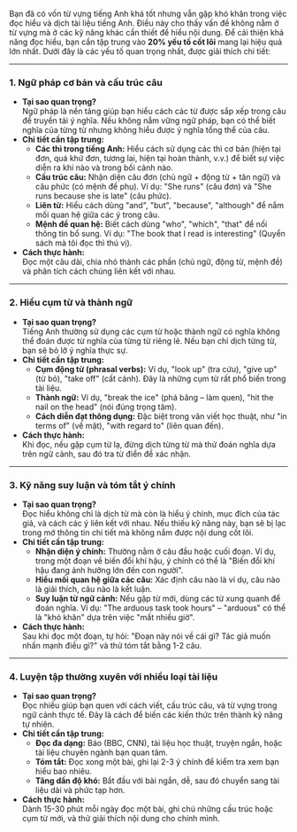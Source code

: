 Bạn đã có vốn từ vựng tiếng Anh khá tốt nhưng vẫn gặp khó khăn trong việc đọc hiểu và dịch tài liệu tiếng Anh. Điều này cho thấy vấn đề không nằm ở từ vựng mà ở các kỹ năng khác cần thiết để hiểu nội dung. Để cải thiện khả năng đọc hiểu, bạn cần tập trung vào **20% yếu tố cốt lõi** mang lại hiệu quả lớn nhất. Dưới đây là các yếu tố quan trọng nhất, được giải thích chi tiết:

---

### 1. **Ngữ pháp cơ bản và cấu trúc câu**

- **Tại sao quan trọng?**  
    Ngữ pháp là nền tảng giúp bạn hiểu cách các từ được sắp xếp trong câu để truyền tải ý nghĩa. Nếu không nắm vững ngữ pháp, bạn có thể biết nghĩa của từng từ nhưng không hiểu được ý nghĩa tổng thể của câu.
- **Chi tiết cần tập trung:**
    - **Các thì trong tiếng Anh:** Hiểu cách sử dụng các thì cơ bản (hiện tại đơn, quá khứ đơn, tương lai, hiện tại hoàn thành, v.v.) để biết sự việc diễn ra khi nào và trong bối cảnh nào.
    - **Cấu trúc câu:** Nhận diện câu đơn (chủ ngữ + động từ + tân ngữ) và câu phức (có mệnh đề phụ). Ví dụ: "She runs" (câu đơn) và "She runs because she is late" (câu phức).
    - **Liên từ:** Hiểu cách dùng "and", "but", "because", "although" để nắm mối quan hệ giữa các ý trong câu.
    - **Mệnh đề quan hệ:** Biết cách dùng "who", "which", "that" để nối thông tin bổ sung. Ví dụ: "The book that I read is interesting" (Quyển sách mà tôi đọc thì thú vị).
- **Cách thực hành:**  
    Đọc một câu dài, chia nhỏ thành các phần (chủ ngữ, động từ, mệnh đề) và phân tích cách chúng liên kết với nhau.

---

### 2. **Hiểu cụm từ và thành ngữ**

- **Tại sao quan trọng?**  
    Tiếng Anh thường sử dụng các cụm từ hoặc thành ngữ có nghĩa không thể đoán được từ nghĩa của từng từ riêng lẻ. Nếu bạn chỉ dịch từng từ, bạn sẽ bỏ lỡ ý nghĩa thực sự.
- **Chi tiết cần tập trung:**
    - **Cụm động từ (phrasal verbs):** Ví dụ, "look up" (tra cứu), "give up" (từ bỏ), "take off" (cất cánh). Đây là những cụm từ rất phổ biến trong tài liệu.
    - **Thành ngữ:** Ví dụ, "break the ice" (phá băng – làm quen), "hit the nail on the head" (nói đúng trọng tâm).
    - **Cách diễn đạt thông dụng:** Đặc biệt trong văn viết học thuật, như "in terms of" (về mặt), "with regard to" (liên quan đến).
- **Cách thực hành:**  
    Khi đọc, nếu gặp cụm từ lạ, đừng dịch từng từ mà thử đoán nghĩa dựa trên ngữ cảnh, sau đó tra từ điển để xác nhận.

---

### 3. **Kỹ năng suy luận và tóm tắt ý chính**

- **Tại sao quan trọng?**  
    Đọc hiểu không chỉ là dịch từ mà còn là hiểu ý chính, mục đích của tác giả, và cách các ý liên kết với nhau. Nếu thiếu kỹ năng này, bạn sẽ bị lạc trong mớ thông tin chi tiết mà không nắm được nội dung cốt lõi.
- **Chi tiết cần tập trung:**
    - **Nhận diện ý chính:** Thường nằm ở câu đầu hoặc cuối đoạn. Ví dụ, trong một đoạn về biến đổi khí hậu, ý chính có thể là "Biến đổi khí hậu đang ảnh hưởng lớn đến con người".
    - **Hiểu mối quan hệ giữa các câu:** Xác định câu nào là ví dụ, câu nào là giải thích, câu nào là kết luận.
    - **Suy luận từ ngữ cảnh:** Nếu gặp từ mới, dùng các từ xung quanh để đoán nghĩa. Ví dụ: "The arduous task took hours" – "arduous" có thể là "khó khăn" dựa trên việc "mất nhiều giờ".
- **Cách thực hành:**  
    Sau khi đọc một đoạn, tự hỏi: "Đoạn này nói về cái gì? Tác giả muốn nhấn mạnh điều gì?" và thử tóm tắt bằng 1-2 câu.

---

### 4. **Luyện tập thường xuyên với nhiều loại tài liệu**

- **Tại sao quan trọng?**  
    Đọc nhiều giúp bạn quen với cách viết, cấu trúc câu, và từ vựng trong ngữ cảnh thực tế. Đây là cách để biến các kiến thức trên thành kỹ năng tự nhiên.
- **Chi tiết cần tập trung:**
    - **Đọc đa dạng:** Báo (BBC, CNN), tài liệu học thuật, truyện ngắn, hoặc tài liệu chuyên ngành bạn quan tâm.
    - **Tóm tắt:** Đọc xong một bài, ghi lại 2-3 ý chính để kiểm tra xem bạn hiểu bao nhiêu.
    - **Tăng dần độ khó:** Bắt đầu với bài ngắn, dễ, sau đó chuyển sang tài liệu dài và phức tạp hơn.
- **Cách thực hành:**  
    Dành 15-30 phút mỗi ngày đọc một bài, ghi chú những cấu trúc hoặc cụm từ mới, và thử giải thích nội dung cho chính mình.